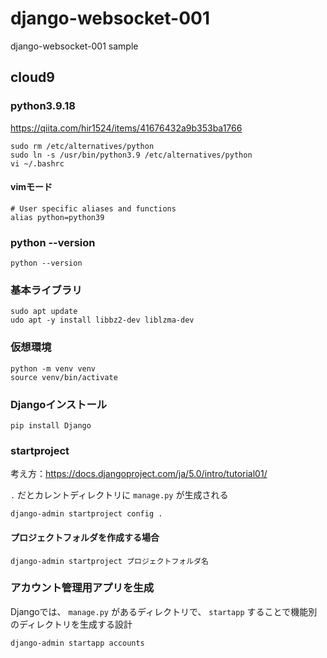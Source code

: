 # django-websocket-001
django-websocket-001 sample

## cloud9 

### python3.9.18

https://qiita.com/hir1524/items/41676432a9b353ba1766

```
sudo rm /etc/alternatives/python
sudo ln -s /usr/bin/python3.9 /etc/alternatives/python
vi ~/.bashrc
```

#### vimモード

```
# User specific aliases and functions
alias python=python39
```

### python --version

```
python --version
```

### 基本ライブラリ

```
sudo apt update
udo apt -y install libbz2-dev liblzma-dev

```

### 仮想環境

```
python -m venv venv
source venv/bin/activate
```

### Djangoインストール

```
pip install Django
```

### startproject

考え方：https://docs.djangoproject.com/ja/5.0/intro/tutorial01/

`.` だとカレントディレクトリに `manage.py` が生成される

```
django-admin startproject config .
```

#### プロジェクトフォルダを作成する場合


```
django-admin startproject プロジェクトフォルダ名
```

### アカウント管理用アプリを生成

Djangoでは、 `manage.py` があるディレクトリで、 `startapp` することで機能別のディレクトリを生成する設計

```
django-admin startapp accounts
```
